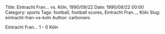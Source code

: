 Title: Eintracht Fran… vs. Köln, 1990/09/22
Date: 1990/09/22 00:00
Category: sports
Tags: football, football scores, Eintracht Fran…, Köln
Slug: eintracht-fran-vs-koln
Author: carbonero


Eintracht Fran… 1 - 0 Köln
